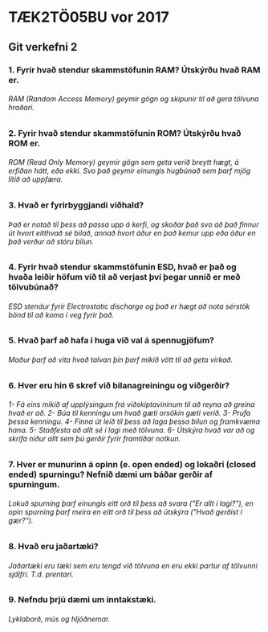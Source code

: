 <h1>TÆK2TÖ05BU vor 2017</h1>
<h2>Git verkefni 2</h2>
<h3>1. Fyrir hvað stendur skammstöfunin RAM? Útskýrðu hvað RAM er.</h3>
<h6>RAM (Random Access Memory) geymir gögn og skipunir til að gera tölvuna hraðari.</h6>
<h3>2. Fyrir hvað stendur skammstöfunin ROM? Útskýrðu hvað ROM er.</h3>
<h6>ROM (Read Only Memory) geymir gögn sem geta verið breytt hægt, á erfiðan hátt, eða ekki. Svo það geymir einungis hugbúnað sem þarf mjög lítið að uppfæra.</h6>
<h3>3. Hvað er fyrirbyggjandi viðhald?</h3>
<h6>Það er notað til þess að passa upp á kerfi, og skoðar það svo að það finnur út hvort eitthvað sé bilað, annað hvort áður en það kemur upp eða áður en það verður að stóru bilun.</h6>
<h3>4. Fyrir hvað stendur skammstöfunin ESD, hvað er það og hvaða leiðir höfum við til að verjast því þegar unnið er með tölvubúnað?</h3>
<h6>ESD stendur fyrir Electrostatic discharge og það er hægt að nota sérstök bönd til að koma í veg fyrir það.</h6>
<h3>5. Hvað þarf að hafa í huga við val á spennugjöfum?</h3>
<h6>Maður þarf að vita hvað talvan þín þarf mikið vött til að geta virkað.</h6>
<h3>6. Hver eru hin 6 skref við bilanagreiningu og viðgerðir?</h3>
<h6>1- Fá eins mikið af upplýsingum frá viðskiptavininum til að reyna að greina hvað er að.
	2- Búa til kenningu um hvað gæti orsökin gæti verið.
	3- Prufa þessa kenningu.
	4- Finna út leið til þess að laga þessa bilun og framkvæma hana.
	5- Staðfesta að allt sé í lagi með tölvuna.
	6- Útskýra hvað var að og skrifa niður allt sem þú gerðir fyrir framtíðar notkun.</h6>
<h3>7. Hver er munurinn á opinn (e. open ended) og lokaðri (closed ended) spurningu?
Nefnið dæmi um báðar gerðir af spurningum.</h3>
<h6>Lokuð spurning þarf einungis eitt orð til þess að svara ("Er allt í lagi?"), en opin spurning þarf meira en eitt orð til þess að útskýra ("Hvað gerðist í gær?"). </h6>
<h3>8. Hvað eru jaðartæki?</h3>
<h6>Jaðartæki eru tæki sem eru tengd við tölvuna en eru ekki partur af tölvunni sjálfri. T.d. prentari.</h6>
<h3>9. Nefndu þrjú dæmi um inntakstæki.</h3>
<h6>Lyklaborð, mús og hljóðnemar.</h6>